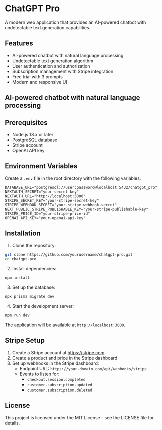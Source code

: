 # ChatGPT Pro

A modern web application that provides an AI-powered chatbot with undetectable text generation capabilities.

## Features
   
- AI-powered chatbot with natural language processing
- Undetectable text generation algorithm
- User authentication and authorization
- Subscription management with Stripe integration
- Free trial with 3 prompts
- Modern and responsive UI
## AI-powered chatbot with natural language processing
## Prerequisites

- Node.js 18.x or later
- PostgreSQL database
- Stripe account
- OpenAI API key

## Environment Variables

Create a `.env` file in the root directory with the following variables:

```env
DATABASE_URL="postgresql://user:password@localhost:5432/chatgpt_pro"
NEXTAUTH_SECRET="your-secret-key"
NEXTAUTH_URL="http://localhost:3000"
STRIPE_SECRET_KEY="your-stripe-secret-key"
STRIPE_WEBHOOK_SECRET="your-stripe-webhook-secret"
NEXT_PUBLIC_STRIPE_PUBLISHABLE_KEY="your-stripe-publishable-key"
STRIPE_PRICE_ID="your-stripe-price-id"
OPENAI_API_KEY="your-openai-api-key"
```

## Installation

1. Clone the repository:
```bash
git clone https://github.com/yourusername/chatgpt-pro.git
cd chatgpt-pro
```

2. Install dependencies:
```bash
npm install
```

3. Set up the database:
```bash
npx prisma migrate dev
```

4. Start the development server:
```bash
npm run dev
```

The application will be available at `http://localhost:3000`.

## Stripe Setup

1. Create a Stripe account at https://stripe.com
2. Create a product and price in the Stripe dashboard
3. Set up webhooks in the Stripe dashboard:
   - Endpoint URL: `https://your-domain.com/api/webhooks/stripe`
   - Events to listen for:
     - `checkout.session.completed`
     - `customer.subscription.updated`
     - `customer.subscription.deleted`

## License

This project is licensed under the MIT License - see the LICENSE file for details.

